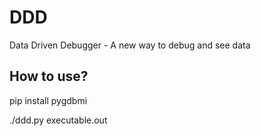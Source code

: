 # DDD
Data Driven Debugger - A new way to debug and see data

## How to use?
pip install pygdbmi

./ddd.py executable.out

